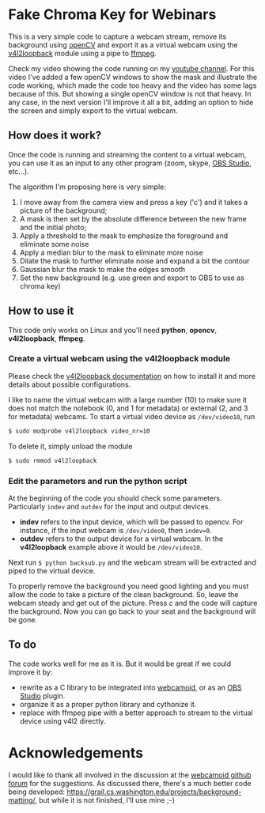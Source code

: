# Fake Chroma Key for Webinars

This is a very simple code to capture a webcam stream, remove its background using [openCV](https://opencv.org/) and export it as a virtual webcam using the [v4l2loopback](https://github.com/umlaeute/v4l2loopback) module using a pipe to [ffmpeg](https://ffmpeg.org/).

Check my video showing the code running on my [youtube channel](https://youtu.be/ly5gwzSZ_MQ). For this video I've added a few openCV windows to show the mask and illustrate the code working, which made the code too heavy and the video has some lags because of this. But showing a single openCV window is not that heavy. In any case, in the next version I'll improve it all a bit, adding an option to hide the screen and simply export to the virtual webcam.

## How does it work?

Once the code is running and streaming the content to a virtual webcam, you can use it as an input to any other program (zoom, skype, [OBS Studio](https://obsproject.com/), etc...).

The algorithm I'm proposing here is very simple:

1. I move away from the camera view and press a key ('c') and it takes a picture of the background;
2. A mask is then set by the absolute difference between the new frame and the initial photo;
3. Apply a threshold to the mask to emphasize the foreground and eliminate some noise
4. Apply a median blur to the mask to eliminate more noise
5. Dilate the mask to further eliminate noise and expand a bit the contour
6. Gaussian blur the mask to make the edges smooth
7. Set the new background (e.g. use green and export to OBS to use as chroma key)

## How to use it

This code only works on Linux and you'll need **python**, **opencv**, **v4l2loopback**, **ffmpeg**.

### Create a virtual webcam using the v4l2loopback module

Please check the [v4l2loopback documentation](https://github.com/umlaeute/v4l2loopback) on how to install it and more details about possible configurations.

I like to name the virtual webcam with a large number (10) to make sure it does not match the notebook (0, and 1 for metadata) or external (2, and 3 for metadata) webcams. To start a virtual video device as `/dev/video10`, run

```bash
$ sudo modprobe v4l2loopback video_nr=10
```

To delete it, simply unload the module

```bash
$ sudo rmmod v4l2loopback
```

### Edit the parameters and run the python script

At the beginning of the code you should check some parameters. Particularly `indev` and `outdev` for the input and output devices.

- **indev** refers to the input device, which will be passed to opencv. For instance, if the input webcam is `/dev/video0`, then `indev=0`.
- **outdev** refers to the output device for a virtual webcam. In the **v4l2loopback** example above it would be `/dev/video10`. 

Next run `$ python backsub.py` and the webcam stream will be extracted and piped to the virtual device.

To properly remove the background you need good lighting and you must allow the code to take a picture of the clean background. So, leave the webcam steady and get out of the picture. Press *c* and the code will capture the background. Now you can go back to your seat and the background will be gone.

## To do

The code works well for me as it is. But it would be great if we could improve it by:

- rewrite as a C library to be integrated into [webcamoid](https://webcamoid.github.io/), or as an [OBS Studio](https://obsproject.com/) plugin.
- organize it as a proper python library and cythonize it.
- replace with ffmpeg pipe with a better approach to stream to the virtual device using v4l2 directly.

# Acknowledgements

I would like to thank all involved in the discussion at the [webcamoid github forum](https://github.com/webcamoid/webcamoid/issues/250) for the suggestions. As discussed there, there's a much better code being developed: https://grail.cs.washington.edu/projects/background-matting/, but while it is not finished, I'll use mine ;-)



